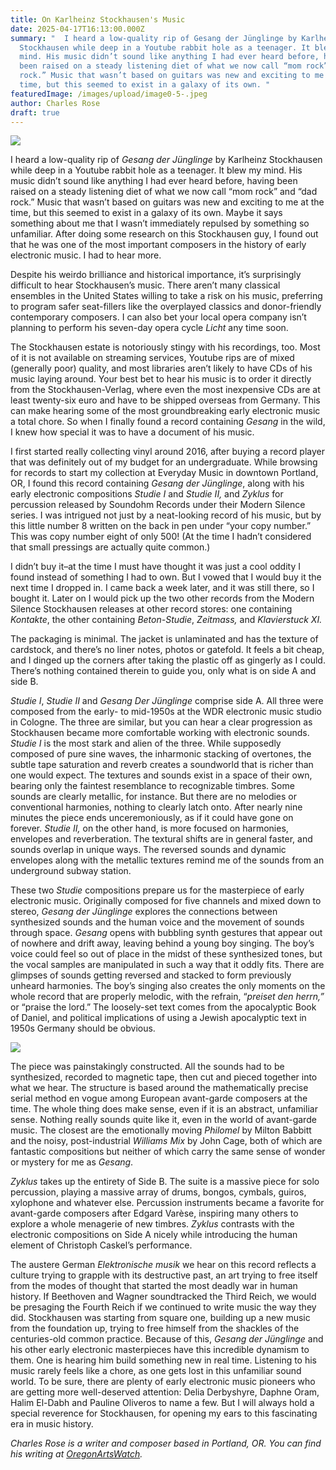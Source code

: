```yaml
---
title: On Karlheinz Stockhausen's Music
date: 2025-04-17T16:13:00.000Z
summary: "  I heard a low-quality rip of Gesang der Jünglinge by Karlheinz
  Stockhausen while deep in a Youtube rabbit hole as a teenager. It blew my
  mind. His music didn’t sound like anything I had ever heard before, having
  been raised on a steady listening diet of what we now call “mom rock” and “dad
  rock.” Music that wasn’t based on guitars was new and exciting to me at the
  time, but this seemed to exist in a galaxy of its own. "
featuredImage: /images/upload/image0-5-.jpeg
author: Charles Rose
draft: true
---
```




![](/images/upload/image0-5-.jpeg)




I heard a low-quality rip of *Gesang der Jünglinge* by Karlheinz Stockhausen while deep in a Youtube rabbit hole as a teenager. It blew my mind. His music didn’t sound like anything I had ever heard before, having been raised on a steady listening diet of what we now call “mom rock” and “dad rock.” Music that wasn’t based on guitars was new and exciting to me at the time, but this seemed to exist in a galaxy of its own. Maybe it says something about me that I wasn’t immediately repulsed by something so unfamiliar. After doing some research on this Stockhausen guy, I found out that he was one of the most important composers in the history of early electronic music. I had to hear more. 

Despite his weirdo brilliance and historical importance, it’s surprisingly difficult to hear Stockhausen’s music. There aren’t many classical ensembles in the United States willing to take a risk on his music, preferring to program safer seat-fillers like the overplayed classics and donor-friendly contemporary composers. I can also bet your local opera company isn’t planning to perform his seven-day opera cycle *Licht* any time soon. 

The Stockhausen estate is notoriously stingy with his recordings, too. Most of it is not available on streaming services, Youtube rips are of mixed (generally poor) quality, and most libraries aren’t likely to have CDs of his music laying around. Your best bet to hear his music is to order it directly from the Stockhausen-Verlag, where even the most inexpensive CDs are at least twenty-six euro and have to be shipped overseas from Germany. This can make hearing some of the most groundbreaking early electronic music a total chore. So when I finally found a record containing *Gesang* in the wild, I knew how special it was to have a document of his music. 

I first started really collecting vinyl around 2016, after buying a record player that was definitely out of my budget for an undergraduate. While browsing for records to start my collection at Everyday Music in downtown Portland, OR, I found this record containing *Gesang der Jünglinge*, along with his early electronic compositions *Studie I* and *Studie II,* and *Zyklus* for percussion released by Soundohm Records under their Modern Silence series. I was intrigued not just by a neat-looking record of his music, but by this little number 8 written on the back in pen under “your copy number.” This was copy number eight of only 500! (At the time I hadn’t considered that small pressings are actually quite common.)

I didn’t buy it–at the time I must have thought it was just a cool oddity I found instead of something I had to own. But I vowed that I would buy it the next time I dropped in. I came back a week later, and it was still there, so I bought it. Later on I would pick up the two other records from the Modern Silence Stockhausen releases at other record stores: one containing *Kontakte*, the other containing *Beton-Studie*, *Zeitmass,* and *Klavierstuck XI.* 

The packaging is minimal. The jacket is unlaminated and has the texture of cardstock, and there’s no liner notes, photos or gatefold. It feels a bit cheap, and I dinged up the corners after taking the plastic off as gingerly as I could. There’s nothing contained therein to guide you, only what is on side A and side B. 

*Studie I*, *Studie II* and *Gesang Der Jünglinge* comprise side A. All three were composed from the early- to mid-1950s at the WDR electronic music studio in Cologne. The three are similar, but you can hear a clear progression as Stockhausen became more comfortable working with electronic sounds. *Studie I* is the most stark and alien of the three. While supposedly composed of pure sine waves, the inharmonic stacking of overtones, the subtle tape saturation and reverb creates a soundworld that is richer than one would expect. The textures and sounds exist in a space of their own, bearing only the faintest resemblance to recognizable timbres. Some sounds are clearly metallic, for instance. But there are no melodies or conventional harmonies, nothing to clearly latch onto. After nearly nine minutes the piece ends unceremoniously, as if it could have gone on forever. *Studie II,* on the other hand, is more focused on harmonies, envelopes and reverberation. The textural shifts are in general faster, and sounds overlap in unique ways. The reversed sounds and dynamic envelopes along with the metallic textures remind me of the sounds from an underground subway station.

These two *Studie* compositions prepare us for the masterpiece of early electronic music. Originally composed for five channels and mixed down to stereo, *Gesang der Jünglinge* explores the connections between synthesized sounds and the human voice and the movement of sounds through space. *Gesang* opens with bubbling synth gestures that appear out of nowhere and drift away, leaving behind a young boy singing. The boy’s voice could feel so out of place in the midst of these synthesized tones, but the vocal samples are manipulated in such a way that it oddly fits. There are glimpses of sounds getting reversed and stacked to form previously unheard harmonies. The boy’s singing also creates the only moments on the whole record that are properly melodic, with the refrain, “*preiset den herrn,”* or “praise the lord.” The loosely-set text comes from the apocalyptic Book of Daniel, and political implications of using a Jewish apocalyptic text in 1950s Germany should be obvious. 

![](/images/upload/luigi-nono-karlheinz-stockhausen-1957.jpg)

The piece was painstakingly constructed. All the sounds had to be synthesized, recorded to magnetic tape, then cut and pieced together into what we hear. The structure is based around the mathematically precise serial method en vogue among European avant-garde composers at the time. The whole thing does make sense, even if it is an abstract, unfamiliar sense. Nothing really sounds quite like it, even in the world of avant-garde music. The closest are the emotionally moving *Philomel* by Milton Babbitt and the noisy, post-industrial *Williams Mix* by John Cage, both of which are fantastic compositions but neither of which carry the same sense of wonder or mystery for me as *Gesang*. 

*Zyklus* takes up the entirety of Side B. The suite is a massive piece for solo percussion, playing a massive array of drums, bongos, cymbals, guiros, xylophone and whatever else. Percussion instruments became a favorite for avant-garde composers after Edgard Varèse, inspiring many others to explore a whole menagerie of new timbres. *Zyklus* contrasts with the electronic compositions on Side A nicely while introducing the human element of Christoph Caskel’s performance.

The austere German *Elektronische musik* we hear on this record reflects a culture trying to grapple with its destructive past, an art trying to free itself from the modes of thought that started the most deadly war in human history. If Beethoven and Wagner soundtracked the Third Reich, we would be presaging the Fourth Reich if we continued to write music the way they did. Stockhausen was starting from square one, building up a new music from the foundation up, trying to free himself from the shackles of the centuries-old common practice. Because of this, *Gesang der Jünglinge* and his other early electronic masterpieces have this incredible dynamism to them. One is hearing him build something new in real time. Listening to his music rarely feels like a chore, as one gets lost in this unfamiliar sound world. To be sure, there are plenty of early electronic music pioneers who are getting more well-deserved attention: Delia Derbyshyre, Daphne Oram, Halim El-Dabh and Pauline Oliveros to name a few. But I will always hold a special reverence for Stockhausen, for opening my ears to this fascinating era in music history.



*Charles Rose is a writer and composer based in Portland, OR. You can find his writing at [OregonArtsWatch](https://www.orartswatch.org/).*
